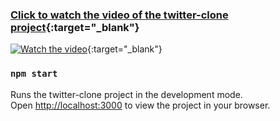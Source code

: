 ### [Click to watch the video of the twitter-clone project](https://www.youtube.com/watch?v=d09zIKBiSME){:target="\_blank"}

[![Watch the video](https://i9.ytimg.com/vi_webp/d09zIKBiSME/mq1.webp?sqp=CJyxiqUG-oaymwEmCMACELQB8quKqQMa8AEB-AH-CYACsgWKAgwIABABGEUgWihlMA8=&rs=AOn4CLDEEvYDO-e7KKP_rSkmmqOt16E4fA)](https://youtu.be/d09zIKBiSME){:target="\_blank"}

### `npm start`

Runs the twitter-clone project in the development mode.\
Open [http://localhost:3000](http://localhost:3000) to view the project in your browser.
